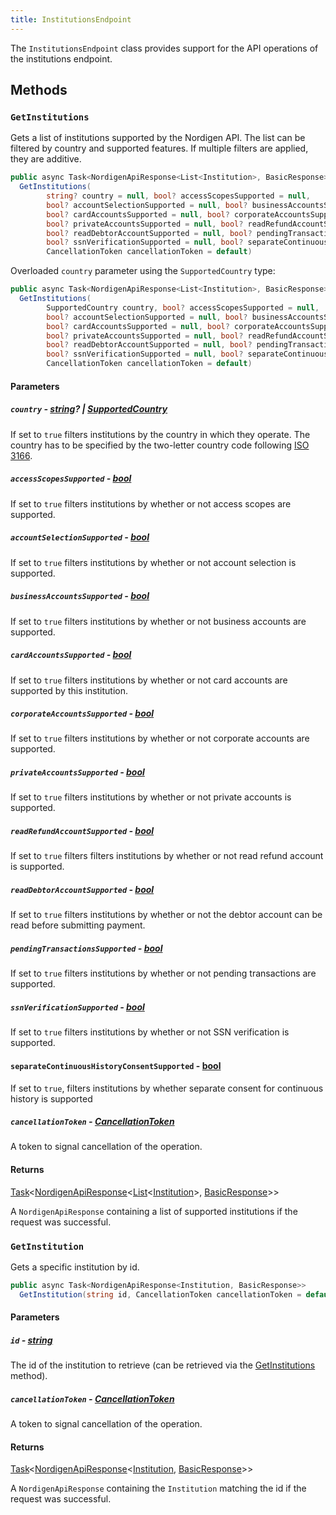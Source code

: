 ```yaml
---
title: InstitutionsEndpoint
---
```


The `InstitutionsEndpoint` class provides support for the API operations of the institutions endpoint.

## Methods

### `GetInstitutions`

Gets a list of institutions supported by the Nordigen API. The list can be filtered by country and supported features. If multiple filters are applied, they are additive.

```csharp
public async Task<NordigenApiResponse<List<Institution>, BasicResponse>>
  GetInstitutions(
        string? country = null, bool? accessScopesSupported = null, 
        bool? accountSelectionSupported = null, bool? businessAccountsSupported = null,
        bool? cardAccountsSupported = null, bool? corporateAccountsSupported = null,
        bool? privateAccountsSupported = null, bool? readRefundAccountSupported = null,
        bool? readDebtorAccountSupported = null, bool? pendingTransactionsSupported = null,
        bool? ssnVerificationSupported = null, bool? separateContinuousHistoryConsentSupported = null,
        CancellationToken cancellationToken = default)
```

Overloaded `country` parameter using the `SupportedCountry` type:

```csharp
public async Task<NordigenApiResponse<List<Institution>, BasicResponse>>
  GetInstitutions(
        SupportedCountry country, bool? accessScopesSupported = null, 
        bool? accountSelectionSupported = null, bool? businessAccountsSupported = null,
        bool? cardAccountsSupported = null, bool? corporateAccountsSupported = null,
        bool? privateAccountsSupported = null, bool? readRefundAccountSupported = null,
        bool? readDebtorAccountSupported = null, bool? pendingTransactionsSupported = null,
        bool? ssnVerificationSupported = null, bool? separateContinuousHistoryConsentSupported = null,
        CancellationToken cancellationToken = default)
```

#### Parameters

##### `country` - [string](https://learn.microsoft.com/en-us/dotnet/csharp/language-reference/builtin-types/reference-types#the-string-type)? | [SupportedCountry](/docs/api-reference/supported-country)

If set to `true` filters institutions by the country in which they operate. The country has to be specified by the two-letter country code following [ISO 3166](https://wikipedia.org/wiki/ISO_3166-1).

##### `accessScopesSupported` - [bool](https://learn.microsoft.com/en-us/dotnet/csharp/language-reference/builtin-types/bool)

If set to `true` filters institutions by whether or not access scopes are supported.

##### `accountSelectionSupported` - [bool](https://learn.microsoft.com/en-us/dotnet/csharp/language-reference/builtin-types/bool)

If set to `true` filters institutions by whether or not account selection is supported.

##### `businessAccountsSupported` - [bool](https://learn.microsoft.com/en-us/dotnet/csharp/language-reference/builtin-types/bool)

If set to `true` filters institutions by whether or not business accounts are supported.

##### `cardAccountsSupported` - [bool](https://learn.microsoft.com/en-us/dotnet/csharp/language-reference/builtin-types/bool)

If set to `true` filters institutions by whether or not card accounts are supported by this institution.

##### `corporateAccountsSupported` - [bool](https://learn.microsoft.com/en-us/dotnet/csharp/language-reference/builtin-types/bool)

If set to `true` filters institutions by whether or not corporate accounts are supported.

##### `privateAccountsSupported` - [bool](https://learn.microsoft.com/en-us/dotnet/csharp/language-reference/builtin-types/bool)

If set to `true` filters institutions by whether or not private accounts is supported.

##### `readRefundAccountSupported` - [bool](https://learn.microsoft.com/en-us/dotnet/csharp/language-reference/builtin-types/bool)

If set to `true` filters filters institutions by whether or not read refund account is supported.

##### `readDebtorAccountSupported` - [bool](https://learn.microsoft.com/en-us/dotnet/csharp/language-reference/builtin-types/bool)

If set to `true` filters institutions by whether or not the debtor account can be read before submitting payment.

##### `pendingTransactionsSupported` - [bool](https://learn.microsoft.com/en-us/dotnet/csharp/language-reference/builtin-types/bool)

If set to `true` filters institutions by whether or not pending transactions are supported.

##### `ssnVerificationSupported` - [bool](https://learn.microsoft.com/en-us/dotnet/csharp/language-reference/builtin-types/bool)

If set to `true` filters institutions by whether or not SSN verification is supported.

#### `separateContinuousHistoryConsentSupported` - [bool](https://learn.microsoft.com/en-us/dotnet/csharp/language-reference/builtin-types/bool)

If set to `true`, filters institutions by whether separate consent for continuous history is supported

##### `cancellationToken` - [CancellationToken](https://learn.microsoft.com/en-us/dotnet/api/system.threading.cancellationtoken)

A token to signal cancellation of the operation.

#### Returns

[Task](https://learn.microsoft.com/en-us/dotnet/api/system.threading.tasks.task)\<[NordigenApiResponse](/docs/api-reference/responses/nordigen-api-response)\<[List](https://learn.microsoft.com/en-us/dotnet/api/system.collections.generic.list-1)\<[Institution](/docs/api-reference/responses/institution)\>, [BasicResponse](/docs/api-reference/responses/basic-response)\>\>

A `NordigenApiResponse` containing a list of supported institutions if the request was successful.

### `GetInstitution`

Gets a specific institution by id.

```csharp
public async Task<NordigenApiResponse<Institution, BasicResponse>>
  GetInstitution(string id, CancellationToken cancellationToken = default)
```

#### Parameters

##### `id` - [string](https://learn.microsoft.com/en-us/dotnet/csharp/language-reference/builtin-types/reference-types#the-string-type)

The id of the institution to retrieve (can be retrieved via the [GetInstitutions](#getinstitutions) method).

##### `cancellationToken` - [CancellationToken](https://learn.microsoft.com/en-us/dotnet/api/system.threading.cancellationtoken)

A token to signal cancellation of the operation.

#### Returns

[Task](https://learn.microsoft.com/en-us/dotnet/api/system.threading.tasks.task)\<[NordigenApiResponse](/docs/api-reference/responses/nordigen-api-response)\<[Institution](/docs/api-reference/responses/institution), [BasicResponse](/docs/api-reference/responses/basic-response)\>\>

A `NordigenApiResponse` containing the `Institution` matching the id if the request was successful.
